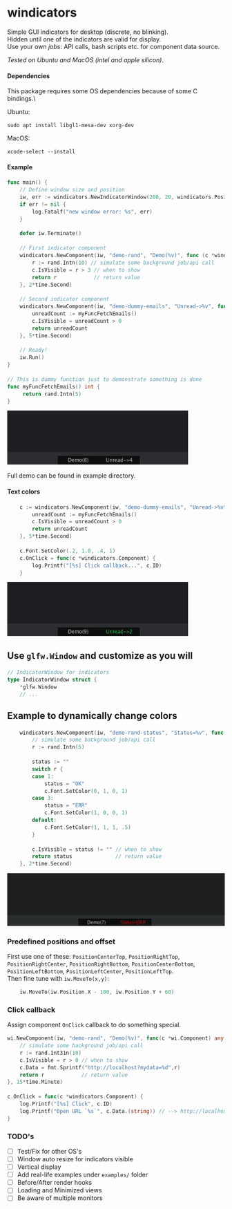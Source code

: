 # windicators
Simple GUI indicators for desktop (discrete, no blinking).  
Hidden until one of the indicators are valid for display.  
Use your own _jobs_: API calls, bash scripts etc. for component data source.

_Tested on Ubuntu and MacOS (intel and apple silicon)_.

#### Dependencies
This package requires some OS dependencies because of some C bindings.\

Ubuntu:
```
sudo apt install libgl1-mesa-dev xorg-dev
```

MacOS:
```
xcode-select --install
```

#### Example
```go
func main() {
    // Define window size and position
    iw, err := windicators.NewIndicatorWindow(200, 20, windicators.PositionCenterBottom)
    if err != nil {
        log.Fatalf("new window error: %s", err)
    }
    
    defer iw.Terminate()
    
    // First indicator component 
    windicators.NewComponent(iw, "demo-rand", "Demo(%v)", func (c *windicators.Component) any {
        r := rand.Intn(10) // simulate some background job/api call
        c.IsVisible = r > 3 // when to show
        return r            // return value
    }, 2*time.Second)
    	
    // Second indicator component 
    windicators.NewComponent(iw, "demo-dummy-emails", "Unread->%v", func (c *windicators.Component) any {
        unreadCount := myFuncFetchEmails()
        c.IsVisible = unreadCount > 0
        return unreadCount
    }, 5*time.Second)
    
    // Ready!
    iw.Run()
}

// This is dummy function just to demonstrate something is done 
func myFuncFetchEmails() int {
	 return rand.Intn(5)
}
```
![](demo.png)

Full demo can be found in example directory.

#### Text colors
```go
	c := windicators.NewComponent(iw, "demo-dummy-emails", "Unread->%v", func(c *windicators.Component) any {
		unreadCount := myFuncFetchEmails()
		c.IsVisible = unreadCount > 0
		return unreadCount
	}, 5*time.Second)

	c.Font.SetColor(.2, 1.0, .4, 1)
	c.OnClick = func(c *windicators.Component) {
		log.Printf("[%s] Click callback...", c.ID)
	}

```
![](demo2.png)

## Use `glfw.Window` and customize as you will
```go
// IndicatorWindow for indicators
type IndicatorWindow struct {
	*glfw.Window
	// ...
```

## Example to dynamically change colors
```go
	windicators.NewComponent(iw, "demo-rand-status", "Status=%v", func(c *windicators.Component) any {
		// simulate some background job/api call
		r := rand.Intn(5)

		status := ""
		switch r {
		case 1:
			status = "OK"
			c.Font.SetColor(0, 1, 0, 1)
		case 3:
			status = "ERR"
			c.Font.SetColor(1, 0, 0, 1)
		default:
			c.Font.SetColor(1, 1, 1, .5)
		}

		c.IsVisible = status != "" // when to show
		return status              // return value
	}, 2*time.Second)
```
![](demo.gif)

### Predefined positions and offset
First use one of these: `PositionCenterTop`, `PositionRightTop`, `PositionRightCenter`, `PositionRightBottom`, `PositionCenterBottom`, `PositionLeftBottom`, `PositionLeftCenter`, `PositionLeftTop`.  
Then fine tune with `iw.MoveTo(x,y)`:
```go
    iw.MoveTo(iw.Position.X - 100, iw.Position.Y + 60)
```

### Click callback
Assign component `OnClick` callback to do something special.
```go
wi.NewComponent(iw, "demo-rand", "Demo(%v)", func(c *wi.Component) any {
    // simulate some background job/api call
    r := rand.Int31n(10)
    c.IsVisible = r > 0 // when to show
    c.Data = fmt.Sprintf("http://localhost?mydata=%d",r)
    return r            // return value
}, 15*time.Minute)

c.OnClick = func(c *windicators.Component) {
	log.Printf("[%s] Click", c.ID)
	log.Printf("Open URL `%s`", c.Data.(string)) // --> http://localhost?mydata=2
}

```

### TODO's
- [ ] Test/Fix for other OS's
- [ ] Window auto resize for indicators visible
- [ ] Vertical display
- [ ] Add real-life examples under `examples/` folder
- [ ] Before/After render hooks
- [ ] Loading and Minimized views
- [ ] Be aware of multiple monitors
